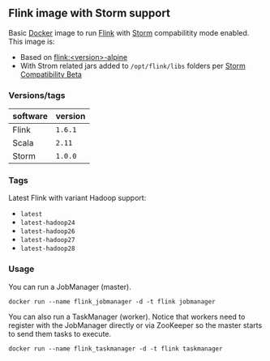 ## Flink image with Storm support

Basic [Docker](https://www.docker.com/) image to run [Flink](https://flink.apache.org/) with [Storm](http://storm.apache.org/) compabilitity mode enabled.
This image is:
- Based on [flink:\<version\>-alpine](https://hub.docker.com/r/_/flink/)
- With Strom related jars added to `/opt/flink/libs` folders per [Storm Compatibility Beta](https://ci.apache.org/projects/flink/flink-docs-stable/dev/libs/storm_compatibility.html)

### Versions/tags

| software     | version      |
|--------------|--------------|
| Flink        | `1.6.1`      |
| Scala        | `2.11`       |
| Storm        | `1.0.0`      |


### Tags

Latest Flink with variant Hadoop support:
* `latest`
* `latest-hadoop24`
* `latest-hadoop26`
* `latest-hadoop27`
* `latest-hadoop28`


### Usage

You can run a JobManager (master).

    docker run --name flink_jobmanager -d -t flink jobmanager

You can also run a TaskManager (worker). Notice that workers need to register with the JobManager directly or via ZooKeeper so the master starts to send them tasks to execute.

    docker run --name flink_taskmanager -d -t flink taskmanager
